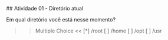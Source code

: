## Atividade 01 - Diretório atual


Em qual diretório você está nesse momento?

>>Multiple Choice <<
[*] /root
[ ] /home
[ ] /opt
[ ] /usr
